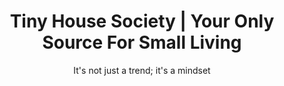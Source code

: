---
title: "Tiny House Society | Your Only Source For Small Living"
description: >-
  Tiny House Society is your ultimate source of information to know anything about tiny homes. From building to legislation, we got you covered. 
image: /img/tiny-house-2.jpg
titre: "Tiny House Society | Think Big, Live Tiny"
subtitle: "It's not just a trend; it's a mindset"
menuid: home
draft: false
notloaded: 
  need: true
  image: /img/tiny-house-2-loader.jpg
section1:
  title: Quote of the week
  description: >-
    Own less stuff. Enjoy more freedom. It really is that simple.
  author: Joshua Becker
  overlay: true
  image: "/img/tiny-house-4.jpg"
section2:
  title: "Sustainable Building and Living"
  category: "Sustainable building and living"
  class: "category-people"
section3:
  cols:
    - title: Architecture and design
      category: Architecture and design
      class: "category-places"
    - title: DIY
      category: DIY
      class: "category-stories"
section4:
  col1:
    title: About Tiny House Society
    description1: >-
      **Living small is a new trend, and we think it is one that needs to last. It is hard not to realize what kind of impact human beings had on our planet and its ecosystems in the last decades. Our influence is growing more every year and it’s not on the positive side of the spectrum. We think that living tiny is not just a trend; it is a mindset.**
    description2: >-
      Building a house is the single biggest investment of a lifetime for most of us. It is a big project that can last months, even years in some case. But ultimately it is the place that will become our everyday peaceful nest. We are dedicated to offer the best advices to fit your lifestyle and help you optimize your house. 
  col2:
    title: Authors
  col3:
    title: Write for us
    description1: >-
      **Yes, you can! We’re always looking for some passionate people that want to share their stories and experiences. If you’ve got an idea that can bring more to the Tiny House community, we want to hear about it!  But that idea doesn’t need to redefine the whole Tiny House world! Just some fresh new tips and tricks or fresh story about your personal experience.**
    description2: >-
      You don’t have experience writing articles? We’ll help you get on board with our content experts! Innovative and bold Tiny House ideas should be highlighted and you should get the credit for it.
    btn:
      text: "Learn more"
      link: "writePage"
---